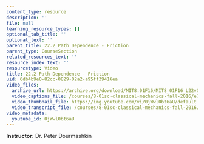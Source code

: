 ```yaml
---
content_type: resource
description: ''
file: null
learning_resource_types: []
optional_tab_title: ''
optional_text: ''
parent_title: 22.2 Path Dependence - Friction
parent_type: CourseSection
related_resources_text: ''
resource_index_text: ''
resourcetype: Video
title: 22.2 Path Dependence - Friction
uid: 6db4b9e0-82cc-0829-02a2-a95ff39416ea
video_files:
  archive_url: https://archive.org/download/MIT8.01F16/MIT8_01F16_L22v02_360p.mp4
  video_captions_file: /courses/8-01sc-classical-mechanics-fall-2016/e7b6f4979a545980a14ee82869489a4a_0jWwl0bt6aU.vtt
  video_thumbnail_file: https://img.youtube.com/vi/0jWwl0bt6aU/default.jpg
  video_transcript_file: /courses/8-01sc-classical-mechanics-fall-2016/dac0356278d865fb2de445ce22c455a8_0jWwl0bt6aU.pdf
video_metadata:
  youtube_id: 0jWwl0bt6aU
---
```


**Instructor:** Dr. Peter Dourmashkin